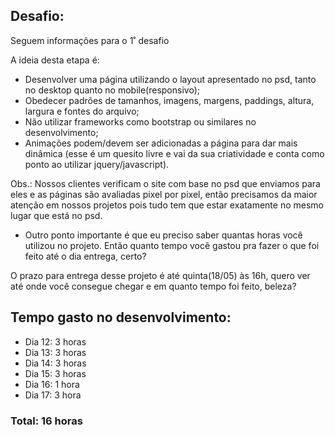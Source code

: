 ## Desafio: 

Seguem informações para o 1˚ desafio

A ideia desta etapa é:
- Desenvolver uma página utilizando o layout apresentado no psd, tanto no desktop quanto no mobile(responsivo);
- Obedecer padrões de tamanhos, imagens, margens, paddings, altura, largura e fontes do arquivo;
- Não utilizar frameworks como bootstrap ou similares no desenvolvimento;
- Animações podem/devem ser adicionadas a página para dar mais dinâmica (esse é um quesito livre e vai da sua criatividade e conta como ponto ao utilizar jquery/javascript).

Obs.: Nossos clientes verificam o site com base no psd que enviamos para eles e as páginas são avaliadas pixel por pixel, então precisamos da maior atenção em nossos projetos pois tudo tem que estar exatamente no mesmo lugar que está no psd.

* Outro ponto importante é que eu preciso saber quantas horas você utilizou no projeto. Então quanto tempo você gastou pra fazer o que foi feito até o dia entrega, certo?

O prazo para entrega desse projeto é até quinta(18/05) às 16h, quero ver até onde você consegue chegar e em quanto tempo foi feito, beleza?


## Tempo gasto no desenvolvimento: 
- Dia 12: 3 horas
- Dia 13: 3 horas
- Dia 14: 3 horas
- Dia 15: 3 horas
- Dia 16: 1 hora
- Dia 17: 3 hora

### Total: 16 horas
